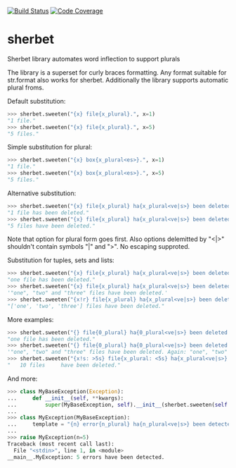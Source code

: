 [![Build Status](https://scrutinizer-ci.com/g/vasili-v/sherbet/badges/build.png?b=master)](https://scrutinizer-ci.com/g/vasili-v/sherbet/build-status/master) [![Code Coverage](https://scrutinizer-ci.com/g/vasili-v/sherbet/badges/coverage.png?b=master)](https://scrutinizer-ci.com/g/vasili-v/sherbet/?branch=master)
# sherbet
Sherbet library automates word inflection to support plurals

The library is a superset for curly braces formatting. Any format suitable for str.format also works for sherbet. Additionally the library supports automatic plural froms.

Default substitution:
```python
>>> sherbet.sweeten("{x} file{x_plural}.", x=1)
"1 file."
>>> sherbet.sweeten("{x} file{x_plural}.", x=5)
"5 files."
```

Simple substitution for plural:
```python
>>> sherbet.sweeten("{x} box{x_plural<es>}.", x=1)
"1 file."
>>> sherbet.sweeten("{x} box{x_plural<es>}.", x=5)
"5 files."
```

Alternative substitution:
```python
>>> sherbet.sweeten("{x} file{x_plural} ha{x_plural<ve|s>} been deleted.", x=1)
"1 file has been deleted."
>>> sherbet.sweeten("{x} file{x_plural} ha{x_plural<ve|s>} been deleted.", x=5)
"5 files have been deleted."
```
Note that option for plural form goes first. Also options delemitted by "<|>" shouldn't contain symbols "|" and ">". No escaping supproted.

Substitution for tuples, sets and lists:
```python
>>> sherbet.sweeten("{x} file{x_plural} ha{x_plural<ve|s>} been deleted.", x=["one"])
"one file has been deleted."
>>> sherbet.sweeten("{x} file{x_plural} ha{x_plural<ve|s>} been deleted.", x=["one", "two", "three"])
'"one", "two" and "three" files have been deleted.'
>>> sherbet.sweeten("{x!r} file{x_plural} ha{x_plural<ve|s>} been deleted.", x=["one", "two", "three"])
"['one', 'two', 'three'] files have been deleted."
```

More examples:
```python
>>> sherbet.sweeten("{} file{0_plural} ha{0_plural<ve|s>} been deleted.", ["one"])
"one file has been deleted."
>>> sherbet.sweeten("{} file{0_plural} ha{0_plural<ve|s>} been deleted. Again: {0}!", ["one", "two", "three"])
'"one", "two" and "three" files have been deleted. Again: "one", "two" and "three"!'
>>> sherbet.sweeten("{x!s: >5s} file{x_plural: <5s} ha{x_plural<ve|s>} been deleted.", x=10)
"   10 files     have been deleted."
```

And more:
```python
>>> class MyBaseException(Exception):
...     def __init__(self, **kwargs):
...         super(MyBaseException, self).__init__(sherbet.sweeten(self.template, **kwargs))
...
>>> class MyException(MyBaseException):
...     template = "{n} error{n_plural} ha{n_plural<ve|s>} been detected."
...
>>> raise MyException(n=5)
Traceback (most recent call last):
  File "<stdin>", line 1, in <module>
__main__.MyException: 5 errors have been detected.
```
